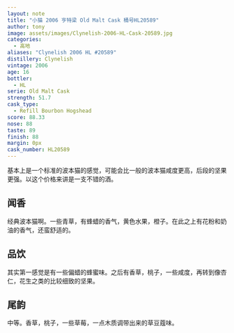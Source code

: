 ```yaml
---
layout: note
title: "小猫 2006 亨特梁 Old Malt Cask 桶号HL20589"
author: tony
image: assets/images/Clynelish-2006-HL-Cask-20589.jpg
categories:
  - 高地
aliases: "Clynelish 2006 HL #20589"
distillery: Clynelish
vintage: 2006
age: 16
bottler:
  - HL
serie: Old Malt Cask
strength: 51.7
cask_type:
  - Refill Bourbon Hogshead
score: 88.33
nose: 88
taste: 89
finish: 88
margin: 0px
cask_number: HL20589
---
```

基本上是一个标准的波本猫的感觉，可能会比一般的波本猫咸度更高，后段的坚果更强。以这个价格来讲是一支不错的酒。

## 闻香
经典波本猫啊。一些青草，有蜂蜡的香气，黄色水果，橙子。在此之上有花粉和奶油的香气，还蛮舒适的。

## 品饮
其实第一感觉是有一些偏蜡的蜂蜜味。之后有香草，桃子，一些咸度，再转到像杏仁，花生之类的比较细致的坚果。

## 尾韵
中等。香草，桃子，一些草莓，一点木质调带出来的草豆蔻味。
